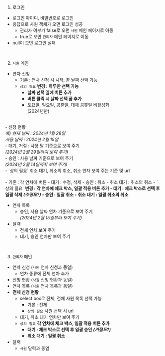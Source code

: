 1. 로그인
- 로그인 아이디, 비밀번호로 로그인
- 응답으로 사원 객체가 오면 로그인 성공
    - 관리자 여부가 false로 오면 `사원` 메인 페이지로 이동
    - true로 오면 `관리자` 메인 페이지로 이동
- null이 오면 로그인 실패

<br>

2. `사원` 메인
- 연차 신청
    - 기존 : 연차 신청 시 시작, 끝 날짜 선택 가능
    - `상의 필요` <b>변경 : 하루만 선택 가능
        - 날짜 선택 옆에 버튼 추가
        - 버튼 클릭 시 날짜 선택 폼 추가</b>
        - 토요일, 일요일, 공휴일, 대체 공휴일 비활성화<br>
            (2024년만)
<br>
- 신청 현황<br>
    <i>예) 현재 날짜 : 2024년 1월 28일<br>
    사용 날짜 : 2024년 2월 15일</i><br>
    - 대기, 거절 : 사용 달 기준으로 보여 주기<br>
        <i>(2024년 2월 29일까지 보여 주기)</i><br>
    - 승인 : 사용 날짜 기준으로 보여 주기<br>
        <i>(2024년 2월 14일까지 보여 주기)</i><br>
    - `상의 필요` 취소 대기, 취소의 취소, 취소 연차 보여 주는 기준 및 url<br><br>    
    - 기존 : 각 연차에 버튼
        - 대기 : 수정, 삭제
        - 승인 : 취소
        - 취소 대기 : 취소의 취소
    - `상의 필요` <b>변경 : 각 연차에 체크 박스, 일괄 적용 버튼 추가
        - 대기 : 체크 박스로 선택 후 일괄 삭제 <i>(수정도?)</i>
        - 승인 : 일괄 취소
        - 취소 대기 : 일괄 취소의 취소</b>

- 연차 목록
    - 승인, 사용 날짜 연차 기준으로 보여 주기<br>
        <i>(2024년 2월 15일부터 보여 주기)</i>
- 달력
    - 전체 연차 보여 주기
    - 대기, 승인 연차만 보여 주기

<br>

3. `관리자` 메인
- 연차 신청 (`사원` 연차 신청과 동일)
    - 연차 종류에 전체 연차 추가
- 신청 현황 (`사원` 신청 현황과 동일)
- 연차 목록 (`사원` 연차 목록과 동일)
- <b>전체 신청 현황</b>
    - select box로 전체, 전체 사원 목록 선택 가능
        - 기본 : 전체
        - `상의 필요` 사원 선택 시 url
    - 대기, 취소 대기 연차만 보여 주기
     - `상의 필요` <b>각 연차에 체크 박스, 일괄 적용 버튼 추가
        - 대기 : 체크 박스로 선택 후 일괄 승인 <i>(거절도?)</i>
        - 취소 대기 : 일괄 취소</b> 
- 달력
    - `사원` 달력과 동일
